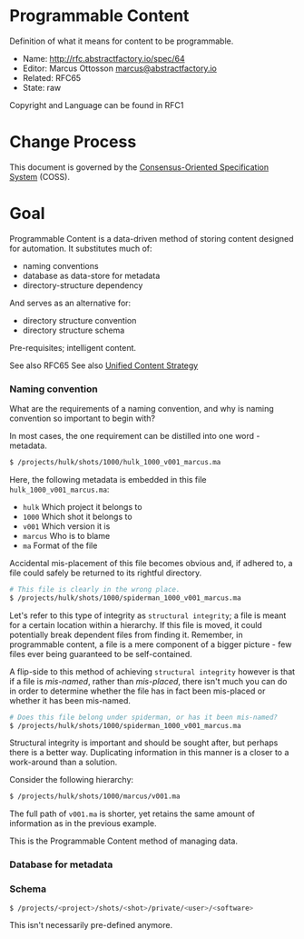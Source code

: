 # Programmable Content

Definition of what it means for content to be programmable.

* Name: http://rfc.abstractfactory.io/spec/64
* Editor: Marcus Ottosson <marcus@abstractfactory.io>
* Related: RFC65
* State: raw

Copyright and Language can be found in RFC1

# Change Process

This document is governed by the [Consensus-Oriented Specification System](http://www.digistan.org/spec:1/COSS) (COSS).

# Goal

Programmable Content is a data-driven method of storing content designed for automation. It substitutes much of:

* naming conventions
* database as data-store for metadata
* directory-structure dependency

And serves as an alternative for:

* directory structure convention
* directory structure schema

Pre-requisites; intelligent content.

See also RFC65
See also [Unified Content Strategy](http://www.amazon.co.uk/Managing-Enterprise-Content-Unified-Strategy/dp/032181536X)

### Naming convention

What are the requirements of a naming convention, and why is naming convention so important to begin with?

In most cases, the one requirement can be distilled into one word - metadata.

```bash
$ /projects/hulk/shots/1000/hulk_1000_v001_marcus.ma
```

Here, the following metadata is embedded in this file `hulk_1000_v001_marcus.ma`:

* `hulk` Which project it belongs to
* `1000` Which shot it belongs to
* `v001` Which version it is
* `marcus` Who is to blame
* `ma` Format of the file

Accidental mis-placement of this file becomes obvious and, if adhered to, a file could safely be returned to its rightful directory.

```bash
# This file is clearly in the wrong place.
$ /projects/hulk/shots/1000/spiderman_1000_v001_marcus.ma
```

Let's refer to this type of integrity as `structural integrity`; a file is meant for a certain location within a hierarchy. If this file is moved, it could potentially break dependent files from finding it. Remember, in programmable content, a file is a mere component of a bigger picture - few files ever being guaranteed to be self-contained.

A flip-side to this method of achieving `structural integrity` however is that if a file is *mis-named*, rather than *mis-placed*, there isn't much you can do in order to determine whether the file has in fact been mis-placed or whether it has been mis-named.

```bash
# Does this file belong under spiderman, or has it been mis-named?
$ /projects/hulk/shots/1000/spiderman_1000_v001_marcus.ma
```

Structural integrity is important and should be sought after, but perhaps there is a better way. Duplicating information in this manner is a closer to a work-around than a solution.

Consider the following hierarchy:

```bash
$ /projects/hulk/shots/1000/marcus/v001.ma
```

The full path of `v001.ma` is shorter, yet retains the same amount of information as in the previous example.

This is the Programmable Content method of managing data.

### Database for metadata

### Schema

```bash
$ /projects/<project>/shots/<shot>/private/<user>/<software>
```

This isn't necessarily pre-defined anymore.